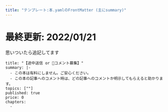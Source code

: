 ```yaml
---
title: "テンプレート:本.yamlのFrontMatter (主にsummary)"
---
```

# 最終更新: 2022/01/21
思いついたら追記してます

```
title: "【途中送信 or 🔰コメント募集】"
summary: |-
  - この本は有料にしません。ご安心ください。
  - この本の記事へのコメント時は、どの記事へのコメントか明示してもらえると助かります。
topics: [""]
published: true
price: 0
chapters:
  -
```

